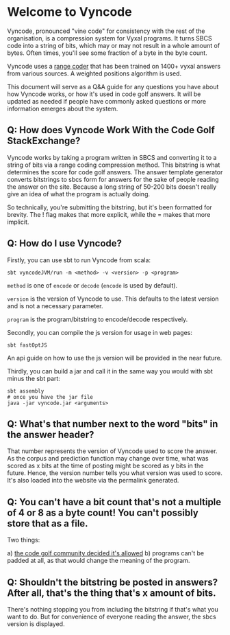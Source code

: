 # Welcome to Vyncode

Vyncode, pronounced "vine code" for consistency with the rest of the organisation, is a compression system for Vyxal programs. It turns SBCS code into a string of bits, which may or may not result in a whole amount of bytes. Often times, you'll see some fraction of a byte in the byte count.

Vyncode uses a [range coder](https://en.wikipedia.org/wiki/Range_coding) that has been trained on 1400+ vyxal answers from various sources. A weighted positions algorithm is used.

This document will serve as a Q&A guide for any questions you have about how Vyncode works, or how it's used in code golf answers. It will be updated as needed if people have commonly asked questions or more information emerges about the system. 

## Q: How does Vyncode Work With the Code Golf StackExchange?

Vyncode works by taking a program written in SBCS and converting it to a string of bits via a range coding compression method. This bitstring is what determines the score for code golf answers. The answer template generator converts bitstrings to sbcs form for answers for the sake of people reading the answer on the site. Because a long string of 50-200 bits doesn't really give an idea of what the program is actually doing.

So technically, you're submitting the bitstring, but it's been formatted for brevity. The ! flag makes that more explicit, while the = makes that more implicit.

## Q: How do I use Vyncode?

Firstly, you can use sbt to run Vyncode from scala:

```
sbt vyncodeJVM/run -m <method> -v <version> -p <program>
```

`method` is one of `encode` or `decode` (`encode` is used by default).

`version` is the version of Vyncode to use. This defaults to the latest version and is not a necessary parameter. 

`program` is the program/bitstring to encode/decode respectively. 

Secondly, you can compile the js version for usage in web pages:

```
sbt fastOptJS
```

An api guide on how to use the js version will be provided in the near future. 

Thirdly, you can build a jar and call it in the same way you would with sbt minus the sbt part:

```
sbt assembly 
# once you have the jar file
java -jar vyncode.jar <arguments>
```

## Q: What's that number next to the word "bits" in the answer header?

That number represents the version of Vyncode used to score the answer. As the corpus and prediction function may change over time, what was scored as x bits at the time of posting might be scored as y bits in the future. Hence, the version number tells you what version was used to score. It's also loaded into the website via the permalink generated.

## Q: You can't have a bit count that's not a multiple of 4 or 8 as a byte count! You can't possibly store that as a file.

Two things:

a) [the code golf community decided it's allowed](https://codegolf.meta.stackexchange.com/a/24296/78850)
b) programs can't be padded at all, as that would change the meaning of the program.

## Q: Shouldn't the bitstring be posted in answers? After all, that's the thing that's x amount of bits.

There's nothing stopping you from including the bitstring if that's what you want to do. But for convenience of everyone reading the answer, the sbcs version is displayed.
